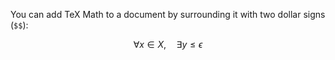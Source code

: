 You can add TeX Math to a document by surrounding it with two dollar signs (`$$`):

$$\forall x \in X, \quad \exists y \leq \epsilon$$